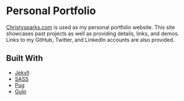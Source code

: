 # Personal Portfolio
[Christysparks.com](http://www.christysparks.com) is used as my personal portfolio website. This site showcases past projects as well as providing details, links, and demos. Links to my GitHub, Twitter, and LinkedIn accounts are also provided.

## Built With

* [Jekyll](https://github.com/jekyll/jekyll)
* [SASS](https://github.com/sass/sass)
* [Pug](https://github.com/pugjs/pug)
* [Gulp](https://github.com/gulpjs/gulp)